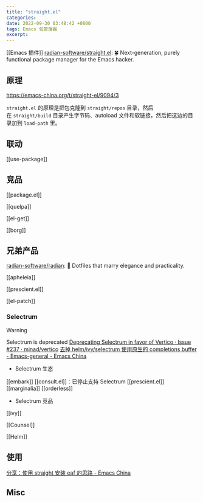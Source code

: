 ```yaml
---
title: "straight.el"
categories: 
date: 2022-09-30 03:48:42 +0800
tags: Emacs 包管理器
excerpt: 
---
```


[[Emacs 插件]]
[radian-software/straight.el](https://github.com/radian-software/straight.el#getting-started): 🍀 Next-generation, purely functional package manager for the Emacs hacker.

## 原理

https://emacs-china.org/t/straight-el/9094/3

`straight.el` 的原理是把包克隆到 `straight/repos` 目录，然后在 `straight/build` 目录产生字节码、autoload 文件和软链接，然后把这边的目录加到 `load-path` 里。


## 联动

[[use-package]]


## 竞品

[[package.el]]

[[quelpa]]

[[el-get]]

[[borg]]



## 兄弟产品

[radian-software/radian](https://github.com/radian-software/radian): 🍉 Dotfiles that marry elegance and practicality.

[[apheleia]]

[[prescient.el]]

[[el-patch]]

### Selectrum

> [!WARNING]
> Selectrum is deprecated
> [Deprecating Selectrum in favor of Vertico · Issue #237 · minad/vertico](https://github.com/minad/vertico/issues/237)
> [去掉 helm/ivy/selectrum 使用原生的 completions buffer - Emacs-general - Emacs China](https://emacs-china.org/t/helm-ivy-selectrum-completions-buffer/17148)

- Selectrum 生态

[[embark]]
[[consult.el]]：已停止支持 Selectrum
[[prescient.el]]
[[marginalia]]
[[orderless]]

- Selectrum 竞品

[[ivy]]

[[Counsel]]

[[Helm]]

## 使用

[分享：使用 straight 安装 eaf 的思路 - Emacs China](https://emacs-china.org/t/straight-eaf/19929)


## Misc





